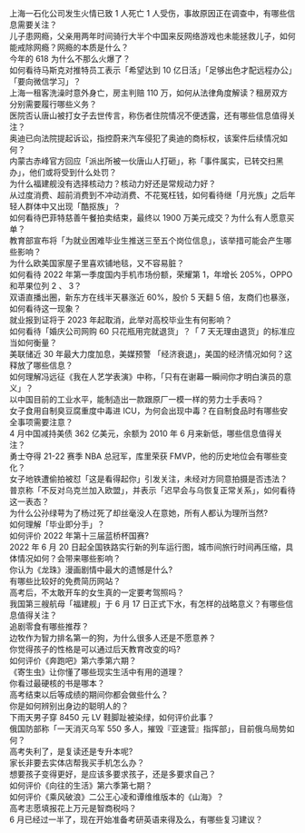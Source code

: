 上海一石化公司发生火情已致 1 人死亡 1 人受伤，事故原因正在调查中，有哪些信息需要关注？  
儿子患网瘾，父亲用两年时间骑行大半个中国来反网络游戏也未能拯救儿子，如何能戒除网瘾？网瘾的本质是什么？  
今年的 618 为什么不那么火爆了？  
如何看待马斯克对推特员工表示「希望达到 10 亿日活」「足够出色才配远程办公」「要向微信学习」？  
上海一租客洗澡时意外身亡，房主判赔 110 万，如何从法律角度解读？租房双方分别需要履行哪些义务？  
医院否认唐山被打女子去世传言，称伤者住院情况不便透露，还有哪些信息值得关注？  
奥迪已向法院提起诉讼，指控蔚来汽车侵犯了奥迪的商标权，该案件后续情况如何？  
内蒙古赤峰官方回应「派出所被一伙唐山人打砸」，称「事件属实，已转交扫黑办」，他们或将受到什么处罚？  
为什么福建舰没有选择核动力？核动力好还是常规动力好？  
从过度消费、超前消费到不冲动消费、不花冤枉钱，如何看待继「月光族」之后年轻人群体中又出现「酷抠族」？  
如何看待巴菲特慈善午餐拍卖结束，最终以 1900 万美元成交？为什么有人愿意买单？  
教育部宣布将「为就业困难毕业生推送三至五个岗位信息」，该举措可能会产生哪些影响？  
为什么欧美国家屋子里喜欢铺地毯，又不容易脏？  
如何看待 2022 年第一季度国内手机市场份额，荣耀第 1，年增长 205%，OPPO 和苹果位列 2 、 3？  
双语直播出圈，新东方在线半天暴涨近 60%，股价 5 天翻 5 倍，友商们也暴涨，如何看待这一现象？  
就业报到证将于 2023 年起取消，此举对高校毕业生有何影响？  
如何看待「婚庆公司网购 60 只花瓶用完就退货」？「 7 天无理由退货」的标准应当如何衡量？  
美联储近 30 年最大力度加息，美媒预警 「经济衰退」，美国的经济情况如何？这释放了哪些信息？  
如何理解冯远征《我在人艺学表演》中称，「只有在谢幕一瞬间你才明白演员的意义」？  
以中国目前的工业水平，能制造出一款跟原厂一模一样的劳力士手表吗？  
女子食用自制臭豆腐重度中毒进 ICU，为何会出现中毒？在自制食品时有哪些安全事项需要注意？  
4 月中国减持美债 362 亿美元，余额为 2010 年 6 月来新低，哪些信息值得关注？  
勇士夺得 21-22 赛季 NBA 总冠军，库里荣获 FMVP，他的历史地位会有哪些变化？  
女子地铁遭偷拍被怼「这是看得起你」引发关注，未经对方同意拍摄是否违法？  
普京称「不反对乌克兰加入欧盟」，并表示「迟早会与乌恢复正常关系」，如何看待这一表态？  
为什么公孙绿萼为了杨过死了却丝毫没人在意她，所有人都认为理所当然?  
如何理解「毕业即分手」？  
如何评价 2022 年第十三届蓝桥杯国赛?  
2022 年 6 月 20 日起全国铁路实行新的列车运行图，城市间旅行时间再压缩，具体情况如何？会带来哪些影响？  
你认为《龙珠》漫画剧情中最大的遗憾是什么?  
有哪些比较好的免费简历网站？  
高考后，不太敢开车的女生真的一定要考驾照吗？  
我国第三艘航母「福建舰」于 6 月 17 日正式下水，有怎样的战略意义？有哪些信息值得关注？  
追剧零食有哪些推荐？  
边牧作为智力排名第一的狗，为什么很多人还是不愿意养？  
你觉得孩子的性格是可以通过后天教育改变的吗?  
如何评价《奔跑吧》第六季第六期？  
《寄生虫》让你懂了哪些现实生活中有用的道理？  
你看过最硬核的书是哪本？  
高考结束以后等成绩的期间你都会做些什么？  
你是如何辨别出身边的聪明人的？  
下雨天男子穿 8450 元 LV 鞋脚趾被染绿，如何评价此事？  
俄国防部称「一天消灭乌军 550 多人，摧毁『亚速营』指挥部」，目前俄乌局势如何？  
高考失利了，是复读还是专升本呢?  
家长非要去实体店帮我买手机怎么办？  
想要孩子变得更好，是应该多要求孩子，还是多要求自己？  
如何评价《向往的生活》第六季第七期？  
如何评价《乘风破浪》二公王心凌和谭维维版本的《山海》？  
高考志愿填报花上万元是智商税吗？  
6 月已经过一半了，现在开始准备考研英语来得及么，有哪些复习建议？  
